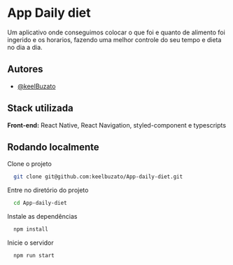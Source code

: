 
# App Daily diet

Um aplicativo onde conseguimos colocar o que foi e quanto de alimento foi ingerido e os horarios, fazendo uma melhor controle do seu tempo e dieta no dia a dia.


## Autores

- [@keelBuzato](https://github.com/keelbuzato) 


## Stack utilizada

**Front-end:** React Native, React Navigation, styled-component e typescripts



## Rodando localmente

Clone o projeto

```bash
  git clone git@github.com:keelbuzato/App-daily-diet.git
```

Entre no diretório do projeto

```bash
  cd App-daily-diet
```

Instale as dependências

```bash
  npm install
```

Inicie o servidor

```bash
  npm run start
```

